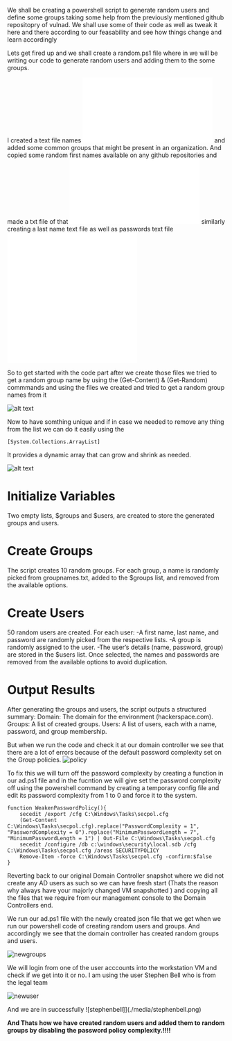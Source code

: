 We shall be creating a powershell script to generate random users and define some groups taking some help from the previously mentioned github repositopry of vulnad. We shall use some of their code as well as tweak it here and there according to our feasability and see how things change and learn accordingly

Lets get fired up and we shall create a random.ps1 file where in we will be writing our code to generate random users and adding them to the some groups.

I created a text file names ![groupnamefile](./data/groupnames.txt) and added some common groups that might be present in an organization. And copied some random first names available on any github repositories and made a txt file of that ![firstnames](./data/firstnames.txt) similarly creating a last name text file as well as passwords text file ![lastnames](./data/lastnames.txt) ![passwords](./data/passwords.txt)

So to get started with the code part after we create those files we tried to get a random group name by using the (Get-Content) & (Get-Random) commmands and using the files we created and tried to get a random group names from it 

![alt text](./media/randomgroup.png)

Now to have somthing unique and if in case we needed to remove any thing from the list we can do it easily using the 
```shell
[System.Collections.ArrayList]
```
It provides a dynamic array that can grow and shrink as needed.

![alt text](./media/code.png)

# Initialize Variables
Two empty lists, $groups and $users, are created to store the generated groups and users.

# Create Groups

The script creates 10 random groups.
For each group, a name is randomly picked from groupnames.txt, added to the $groups list, and removed from the available options.

# Create Users

50 random users are created.
For each user:
    -A first name, last name, and password are randomly picked from the respective lists.
    -A group is randomly assigned to the user.
    -The user’s details (name, password, group) are stored in the $users list.
Once selected, the names and passwords are removed from the available options to avoid duplication.

# Output Results

After generating the groups and users, the script outputs a structured summary:
Domain: The domain for the environment (hackerspace.com).
Groups: A list of created groups.
Users: A list of users, each with a name, password, and group membership.


But when we run the code and check it at our domain controller we see that there are a lot of errors because of the default password complexity set on the Group policies.
![policy](./media/policy.png)

To fix this we will turn off the password complexity by creating a function in our ad.ps1 file and in the fucntion we will give set the password complexity off using the powershell command by creating a temporary config file and edit its password complexity from 1 to 0 and force it to the system. 

```shell
function WeakenPasswordPolicy(){
    secedit /export /cfg C:\Windows\Tasks\secpol.cfg
    (Get-Content C:\Windows\Tasks\secpol.cfg).replace("PasswordComplexity = 1", "PasswordComplexity = 0").replace("MinimumPasswordLength = 7", "MinimumPasswordLength = 1") | Out-File C:\Windows\Tasks\secpol.cfg
    secedit /configure /db c:\windows\security\local.sdb /cfg C:\Windows\Tasks\secpol.cfg /areas SECURITYPOLICY
    Remove-Item -force C:\Windows\Tasks\secpol.cfg -confirm:$false
}
```

Reverting back to our original Domain Controller snapshot where we did not create any AD users as such so we can have fresh start (Thats the reason why always have your majorly changed VM snapshotted ) and copying all the files that we require from our management console to the Domain Controllers end. 

We run our ad.ps1 file with the newly created json file that we get when we run our powershell code of creating random users and groups.
And accordingly we see that the domain controller has created random groups and users. 

![newgroups](./media/newgroups.png)

We will login from one of the user acccounts into the workstation VM and check if we get into it or no. I am using the user Stephen Bell who is from the legal team 

![newuser](./media/newuser.png)

And we are in successfully
![stephenbell]](./media/stephenbell.png)

**And Thats how we have created random users and added them to random groups by disabling the password policy complexity.!!!!**
